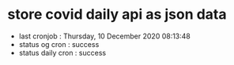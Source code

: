 # store covid daily api as json data

- last cronjob : Thursday, 10 December 2020 08:13:48
- status og cron : success
- status daily cron : success
      
      